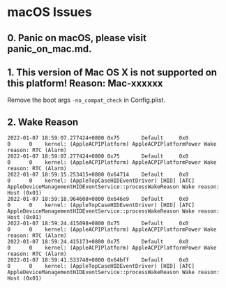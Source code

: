 # macOS Issues

## 0. Panic on macOS, please visit panic_on_mac.md.

## 1. This version of Mac OS X is not supported on this platform! Reason: Mac-xxxxxx

Remove the boot args `-no_compat_check` in Config.plist.

## 2. Wake Reason

```console
2022-01-07 18:59:07.277424+0800 0x75       Default     0x0                  0      0    kernel: (AppleACPIPlatform) AppleACPIPlatformPower Wake reason: RTC (Alarm)
2022-01-07 18:59:07.277424+0800 0x75       Default     0x0                  0      0    kernel: (AppleACPIPlatform) AppleACPIPlatformPower Wake reason: RTC (Alarm)
2022-01-07 18:59:15.253415+0800 0x64714    Default     0x0                  0      0    kernel: (AppleTopCaseHIDEventDriver) [HID] [ATC] AppleDeviceManagementHIDEventService::processWakeReason Wake reason: Host (0x01)
2022-01-07 18:59:18.964608+0800 0x646e9    Default     0x0                  0      0    kernel: (AppleTopCaseHIDEventDriver) [HID] [ATC] AppleDeviceManagementHIDEventService::processWakeReason Wake reason: Host (0x01)
2022-01-07 18:59:24.415098+0800 0x75       Default     0x0                  0      0    kernel: (AppleACPIPlatform) AppleACPIPlatformPower Wake reason: RTC (Alarm)
2022-01-07 18:59:24.415173+0800 0x75       Default     0x0                  0      0    kernel: (AppleACPIPlatform) AppleACPIPlatformPower Wake reason: RTC (Alarm)
2022-01-07 18:59:41.533748+0800 0x64bff    Default     0x0                  0      0    kernel: (AppleTopCaseHIDEventDriver) [HID] [ATC] AppleDeviceManagementHIDEventService::processWakeReason Wake reason: Host (0x01)
```
